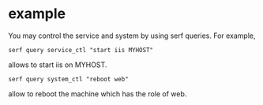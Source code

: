 example
=======
You may control the service and system by using serf queries.
For example,

```
serf query service_ctl "start iis MYHOST"
```

allows to start iis on MYHOST.

```
serf query system_ctl "reboot web"
```

allow to reboot the machine which has the role of web.

